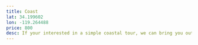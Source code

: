 ```yaml
---
title: Coast
lat: 34.199602
lon: -119.264488
price: 800
desc: If your interested in a simple coastal tour, we can bring you out on our smaller boat.  Half day tours for 4 people for a great price.
---
```


